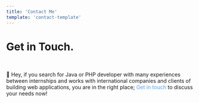 ```yaml
---
title: 'Contact Me'
template: 'contact-template'
---
```


# Get in Touch.

</br>
<p>
    👋 Hey, if you search for Java or PHP developer with many experiences between internships and works with international companies and clients of building web applications, you are in the right place;
    <a href="mailto:miliari.adnane@gmail.com" target="_blank" style="color:#54a3fc;text-decoration:none;">
        Get in touch
    </a>
    to discuss your needs now!
<br />
</p>
